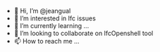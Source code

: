 - 👋 Hi, I’m @jeangual
- 👀 I’m interested in Ifc issues
- 🌱 I’m currently learning ...
- 💞️ I’m looking to collaborate on IfcOpenshell tool
- 📫 How to reach me ...

<!---
jeangual/jeangual is a ✨ special ✨ repository because its `README.md` (this file) appears on your GitHub profile.
You can click the Preview link to take a look at your changes.
--->
